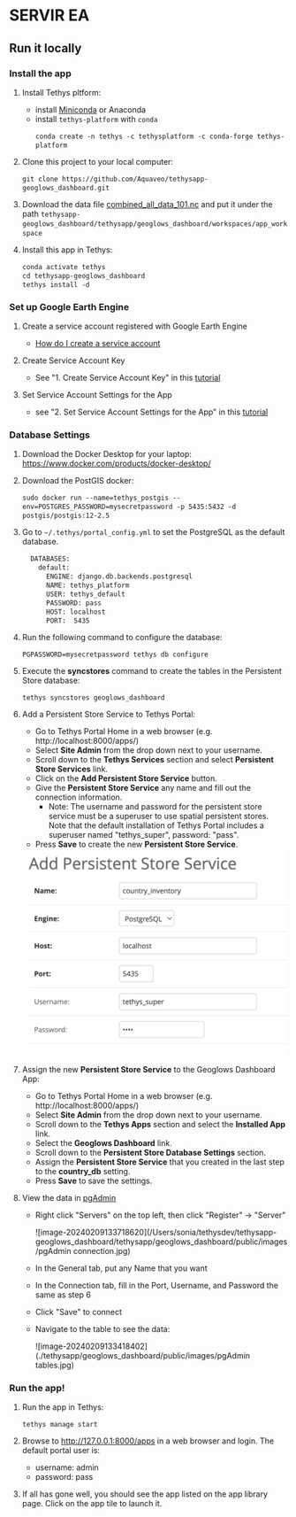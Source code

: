 # SERVIR EA

## Run it locally

### Install the app

1. Install Tethys pltform:
    - install [Miniconda](https://docs.conda.io/projects/miniconda/en/latest/) or Anaconda
    - install `tethys-platform` with `conda`
      ```
      conda create -n tethys -c tethysplatform -c conda-forge tethys-platform
      ```

2. Clone this project to your local computer:
    ```
    git clone https://github.com/Aquaveo/tethysapp-geoglows_dashboard.git
    ```

3. Download the data file [combined_all_data_101.nc]() and put it under the path `tethysapp-geoglows_dashboard/tethysapp/geoglows_dashboard/workspaces/app_workspace`

4. Install this app in Tethys:

    ```
    conda activate tethys
    cd tethysapp-geoglows_dashboard
    tethys install -d
    ```

### Set up Google Earth Engine

1. Create a service account registered with Google Earth Engine
    - [How do I create a service account](https://developers.google.com/earth-engine/guides/service_account#how-do-i-create-a-service-account) 

2. Create Service Account Key
    - See "1. Create Service Account Key" in this [tutorial](http://docs.tethysplatform.org/en/stable/tutorials/google_earth_engine/part_3/service_account.html)

3. Set Service Account Settings for the App
    - see "2. Set Service Account Settings for the App" in this [tutorial](http://docs.tethysplatform.org/en/stable/tutorials/google_earth_engine/part_3/prepare.html)

### Database Settings
1. Download the Docker Desktop for your laptop: https://www.docker.com/products/docker-desktop/

2. Download the PostGIS docker:

   ```shell
   sudo docker run --name=tethys_postgis --env=POSTGRES_PASSWORD=mysecretpassword -p 5435:5432 -d postgis/postgis:12-2.5
   ```

3. Go to `~/.tethys/portal_config.yml` to set the PostgreSQL as the default database. 

   ```
     DATABASES:
       default:
         ENGINE: django.db.backends.postgresql
         NAME: tethys_platform
         USER: tethys_default
         PASSWORD: pass
         HOST: localhost
         PORT:  5435
   ```

4. Run the following command to configure the database:

   ```
   PGPASSWORD=mysecretpassword tethys db configure
   ```

5. Execute the **syncstores** command to create the tables in the Persistent Store database:

   ```shell
   tethys syncstores geoglows_dashboard
   ```

6. Add a Persistent Store Service to Tethys Portal: 

   - Go to Tethys Portal Home in a web browser (e.g. http://localhost:8000/apps/)
   - Select **Site Admin** from the drop down next to your username.
   - Scroll down to the **Tethys Services** section and select **Persistent Store Services** link.
   - Click on the **Add Persistent Store Service** button.
   - Give the **Persistent Store Service** any name and fill out the connection information.
     - Note: The username and password for the persistent store service must be a superuser to use spatial persistent stores. Note that the default installation of Tethys Portal includes a superuser named "tethys_super", password: "pass".
   - Press **Save** to create the new **Persistent Store Service**.

   <img src="./tethysapp/geoglows_dashboard/public/images/persistent store service.png" alt="image-20240208095349756" style="zoom:50%;" />

7. Assign the new **Persistent Store Service** to the Geoglows Dashboard App:

   - Go to Tethys Portal Home in a web browser (e.g. http://localhost:8000/apps/)
   - Select **Site Admin** from the drop down next to your username.
   - Scroll down to the **Tethys Apps** section and select the **Installed App** link.
   - Select the **Geoglows Dashboard** link.
   - Scroll down to the **Persistent Store Database Settings** section.
   - Assign the **Persistent Store Service** that you created in the last step to the **country_db** setting.
   - Press **Save** to save the settings.

8. View the data in [pgAdmin](https://www.pgadmin.org/download/)

   - Right click "Servers" on the top left, then click "Register" -> "Server"

     ![image-20240209133718620](/Users/sonia/tethysdev/tethysapp-geoglows_dashboard/tethysapp/geoglows_dashboard/public/images/pgAdmin connection.jpg)

   - In the General tab, put any Name that you want

   - In the Connection tab, fill in the Port, Username, and Password the same as step 6

   - Click "Save" to connect

   - Navigate to the table to see the data: 

     ![image-20240209133418402](./tethysapp/geoglows_dashboard/public/images/pgAdmin tables.jpg)

### Run the app!

1. Run the app in Tethys:
    ```
    tethys manage start
    ```

2. Browse to http://127.0.0.1:8000/apps in a web browser and login. The default portal user is:
    - username: admin
    - password: pass

3. If all has gone well, you should see the app listed on the app library page. Click on the app tile to launch it.
